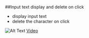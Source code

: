 ##Input text display and delete on click
- display input text
- delete the character on click

![Alt Text](https://media.giphy.com/media/IO5TepIZRT4tRKQggg/giphy.gif)
[Video](https://www.youtube.com/watch?v=aSe3chUehxw&feature=youtu.be)
